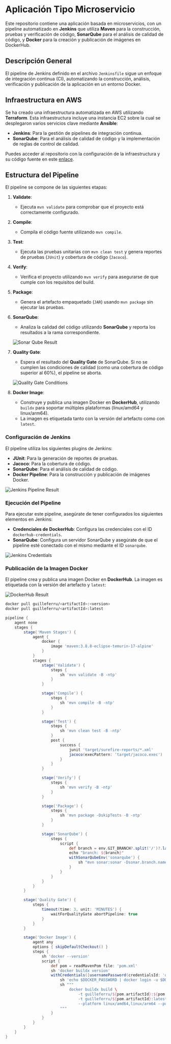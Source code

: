 
# Aplicación Tipo Microservicio

Este repositorio contiene una aplicación basada en microservicios, con un pipeline automatizado en **Jenkins** que utiliza **Maven** para la construcción, pruebas y verificación de código, **SonarQube** para el análisis de calidad de código, y **Docker** para la creación y publicación de imágenes en DockerHub.

## Descripción General

El pipeline de Jenkins definido en el archivo `Jenkinsfile` sigue un enfoque de integración continua (CI), automatizando la construcción, análisis, verificación y publicación de la aplicación en un entorno Docker.

##  Infraestructura en AWS

Se ha creado una infraestructura automatizada en AWS utilizando **Terraform**. Esta infraestructura incluye una instancia EC2 sobre la cual se desplegaron varios servicios clave mediante **Ansible**:

- **Jenkins**: Para la gestión de pipelines de integración continua.
- **SonarQube**: Para el análisis de calidad de código y la implementación de reglas de control de calidad.

Puedes acceder al repositorio con la configuración de la infraestructura y su código fuente en este [enlace](https://github.com/GuilleFerru/arqDevOps_MT_final_aws.git).

## Estructura del Pipeline

El pipeline se compone de las siguientes etapas:

1. **Validate**:
   - Ejecuta `mvn validate` para comprobar que el proyecto está correctamente configurado.

2. **Compile**:
   - Compila el código fuente utilizando `mvn compile`.

3. **Test**:
   - Ejecuta las pruebas unitarias con `mvn clean test` y genera reportes de pruebas (`JUnit`) y cobertura de código (`Jacoco`).

4. **Verify**:
   - Verifica el proyecto utilizando `mvn verify` para asegurarse de que cumple con los requisitos del build.

5. **Package**:
   - Genera el artefacto empaquetado (`JAR`) usando `mvn package` sin ejecutar las pruebas.

6. **SonarQube**:
   - Analiza la calidad del código utilizando **SonarQube** y reporta los resultados a la rama correspondiente.

   ![Sonar Qube Result](./images/SonarQube_result.PNG)

7. **Quality Gate**:
   - Espera el resultado del **Quality Gate** de SonarQube. Si no se cumplen las condiciones de calidad (como una cobertura de código superior al 60%), el pipeline se aborta.

   ![Quality Gate Conditions](./images/QualityGate_conditions.PNG)

8. **Docker Image**:
   - Construye y publica una imagen Docker en **DockerHub**, utilizando `buildx` para soportar múltiples plataformas (linux/amd64 y linux/arm64).
   - La imagen es etiquetada tanto con la versión del artefacto como con `latest`.

### Configuración de Jenkins

El pipeline utiliza los siguientes plugins de Jenkins:

- **JUnit**: Para la generación de reportes de pruebas.
- **Jacoco**: Para la cobertura de código.
- **SonarQube**: Para el análisis de calidad de código.
- **Docker Pipeline**: Para la construcción y publicación de imágenes Docker.

![Jenkins Pipeline Result](./images/JenkinsPipeline_result.PNG)

### Ejecución del Pipeline

Para ejecutar este pipeline, asegúrate de tener configurados los siguientes elementos en Jenkins:

- **Credenciales de DockerHub**: Configura las credenciales con el ID `dockerhub-credentials`.
- **SonarQube**: Configura un servidor SonarQube y asegúrate de que el pipeline esté conectado con el mismo mediante el ID `sonarqube`.

![Jenkins Credentials](./images/Jenkins_credentials.PNG)

### Publicación de la Imagen Docker

El pipeline crea y publica una imagen Docker en **DockerHub**. La imagen es etiquetada con la versión del artefacto y `latest`:

![DockerHub Result](./images/DockerHub_result.PNG)

```bash
docker pull guilleferru/<artifactId>:<version>
docker pull guilleferru/<artifactId>:latest
```

```groovy
pipeline {
    agent none
    stages {
        stage('Maven Stages') {
            agent {
                docker {
                    image 'maven:3.8.8-eclipse-temurin-17-alpine'
                }
            }
            stages {
                stage('Validate') {
                    steps {
                        sh 'mvn validate -B -ntp'
                    }
                }

                stage('Compile') {
                    steps {
                        sh 'mvn compile -B -ntp'
                    }
                }

                stage('Test') {
                    steps {
                        sh 'mvn clean test -B -ntp'
                    }
                    post {
                        success {
                            junit 'target/surefire-reports/*.xml'
                            jacoco(execPattern: 'target/jacoco.exec')
                        }
                    }
                }

                stage('Verify') {
                    steps {
                        sh 'mvn verify -B -ntp'
                    }
                }

                stage('Package') {
                    steps {
                        sh 'mvn package -DskipTests -B -ntp'
                    }
                }

                stage('SonarQube') {
                    steps {
                        script {
                            def branch = env.GIT_BRANCH?.split('/')?.last() ?: 'master'
                            echo "branch: ${branch}"
                            withSonarQubeEnv('sonarqube') {
                                sh "mvn sonar:sonar -Dsonar.branch.name=${branch} -B -ntp"
                            }
                        }
                    }
                }
            }
        }

        stage('Quality Gate') {
            steps {
                timeout(time: 3, unit: 'MINUTES') {
                    waitForQualityGate abortPipeline: true
                }
            }
        }

        stage('Docker Image') {
            agent any
            options { skipDefaultCheckout() }
            steps {
                sh 'docker --version'
                script {
                    def pom = readMavenPom file: 'pom.xml'
                    sh 'docker buildx version'
                    withCredentials([usernamePassword(credentialsId: 'dockerhub-credentials', passwordVariable: 'DOCKER_PASSWORD', usernameVariable: 'DOCKER_USERNAME')]) {
                        sh 'echo $DOCKER_PASSWORD | docker login -u $DOCKER_USERNAME --password-stdin'
                        sh """
                            docker buildx build \
                                -t guilleferru/${pom.artifactId}:${pom.version} \
                                -t guilleferru/${pom.artifactId}:latest \
                                --platform linux/amd64,linux/arm64 --push .
                        """
                    }
                }
            }
        }
    }
}
```